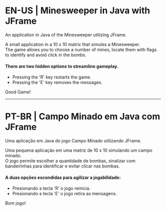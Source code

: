 # EN-US | Minesweeper in Java with JFrame
An application in Java of the Minesweeper utilizing JFrame.

A small application in a 10 x 10 matrix that simules a Minesweeper.  
The game allows you to choose a number of mines, locate them with flags to identify and avoid click in the bombs.

#### There are two hidden options to streamline gameplay.
- Pressing the 'R' key restarts the game.
- Pressing the 'E' key removes the messages.

Good Game!
___

# PT-BR | Campo Minado em Java com JFrame
Uma aplicação em Java do jogo Campo Minado utilizando JFrame.

Uma pequena aplicação em uma matriz de 10 x 10 simulando um campo minado.  
O jogo permite escolher a quantidade de bombas, sinalizar com bandeirinhas para identificar e evitar clicar nas bombas.

#### A duas opções escondidas para agilizar a jogabilidade:
- Presionando a tecla 'R' o jogo reinicia.
- Presionando a tecla 'E' o jogo retira as mensagens.

Bom jogo!

